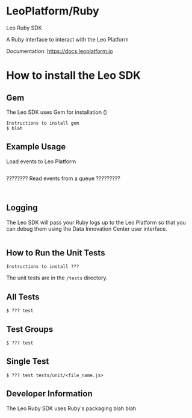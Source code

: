 LeoPlatform/Ruby
===================

Leo Ruby SDK

A Ruby interface to interact with the Leo Platform

Documentation: https://docs.leoplatform.io

How to install the Leo SDK
===================================

Gem
--------
The Leo SDK uses Gem for installation ()

```
Instructions to install gem
$ blah
```

Example Usage
-------------

Load events to Leo Platform
```

```

???????? Read events from a queue ?????????
```


```

Logging
-------
The Leo SDK will pass your Ruby logs up to the Leo Platform so that you can debug them using the Data Innovation Center user interface.

```

```


How to Run the Unit Tests
-------------------------

```
Instructions to install ???
```

The unit tests are in the `/tests` directory.

All Tests
---------

```
$ ??? test 
```

Test Groups
-----------
```
$ ??? test 
```

Single Test 
-----------
```
$ ??? test tests/unit/<file_name.js>
```

Developer Information
---------------------

The Leo Ruby SDK uses Ruby's packaging blah blah
